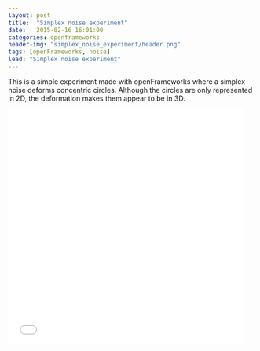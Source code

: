 ```yaml
---
layout: post
title:  "Simplex noise experiment"
date:   2015-02-16 16:01:00
categories: openframeworks
header-img: "simplex_noise_experiment/header.png"
tags: [openFrameworks, noise]
lead: "Simplex noise experiment"
---
```


This is a simple experiment made with openFrameworks where a simplex noise deforms concentric circles. Although the circles are only represented in 2D, the deformation makes them appear to be in 3D.

<div class="figure">
	<iframe src="//player.vimeo.com/video/119473938?portrait=0&title=0&badge=0&byline=0&autoplay=1&loop=1" width="480" height="480" frameborder="0" webkitallowfullscreen mozallowfullscreen allowfullscreen autoplay autoloop></iframe>
</div>